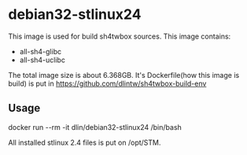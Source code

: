 # debian32-stlinux24
This image is used for build sh4twbox sources.
This image contains:

* all-sh4-glibc
* all-sh4-uclibc

The total image size is about 6.368GB.
It's Dockerfile(how this image is build) is put in
https://github.com/dlintw/sh4twbox-build-env

## Usage

docker run --rm -it dlin/debian32-stlinux24 /bin/bash

All installed stlinux 2.4 files is put on /opt/STM.

